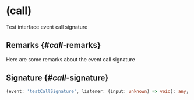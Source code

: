 # (call)

Test interface event call signature

## Remarks {#_call_-remarks}

Here are some remarks about the event call signature

## Signature {#_call_-signature}

```typescript
(event: 'testCallSignature', listener: (input: unknown) => void): any;
```